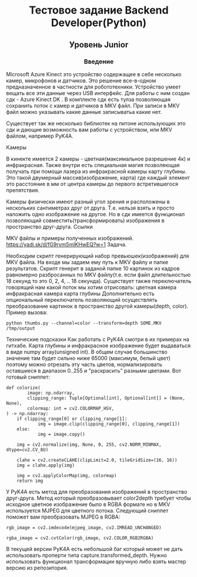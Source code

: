 # <p align="center">Тестовое задание Backend Developer(Python)</p>

## <p align="center">Уровень Junior</p> 

### <p align="center">Введение</p>

Microsoft Azure Kinect это устройство содержащее в себе несколько камер, микрофонов и датчиков. Это решение все-в-одном предназначенное в частности для робототехники. Устройство умеет вещать все эти данные через USB интерфейс. Для работы с ним создан сдк -  Azure Kinect DK . В комплекте сдк есть тулза позволяющая сохранить поток с камер и датчиков в MKV файл. При записи в MKV файл можно указывать какие данные записыватьа какие нет.

Существует так же несколько библиотек на питоне использующих это сдк и дающие возможность вам работы с устройством, или MKV файлом, например PyK4A.

Камеры

В кинекте имеется 2 камеры - цветная(максимальное разрешение 4к) и инфракрасная. Также внутри есть специальная магия позволяющая получать при помощи лазера из инфракрасной камеры карту глубины. Это такой двумерный массив(изображение, карта) где каждый элемент это расстояние в мм от центра камеры до первого встретившегося препятствия.

Камеры физически имеют разный угол зрения и расположены в нескольких сантиметрах друг от друга. Т.е. нельзя взять и просто наложить одно изображение на другое. Но в сдк имеется функционал позволяющий совместить(трансформировать) изображения в пространство друг-друга. 
Ссылки

MKV файлы и примеры полученных изображений.
<https://yadi.sk/d/fG9rvm5mlKHwEQ?w=1>
Задача.

Необходим скрипт генерирующий набор превьюшек(изображений) для MKV файла. На входе мы задаем ему путь к MKV файлу и папке результатов. Скрипт генерит в заданой папке 10 картинок из кадров равномерно разбросанных по MKV файлу(т.е. если файл длительностью 18 секунд то это 0, 2, 4, .. 18 секунда).
Существует также переключатель говорящий нам какой поток мы хотим отрисовать:
цветная камера
инфракрасная камера
карта глубины 
Дополнительно есть  опциональный переключатель позволяющий осуществлять преобразование картинок в пространство другой камеры(depth, color).
Пример вызова:

	python thumbs.py --channel=color --transform=depth SOME.MKV /tmp/output 

Технические подсказки
Как работать с PyK4A смотри в их примерах на гитхабе.
Карта глубины и инфракрасное изображение будет выдаваться в виде numpy array(unsigned int).
В общем случае большинство значение там будет сильно ниже 65000 (максимум, белый цвет) поэтому можно отрезать эту часть цветов, нормализировать оставшиеся в диапазон 0..255 и "раскрасить" разными цветами. Вот готовый сниппет:

	def colorize(
    		image: np.ndarray,
    		clipping_range: Tuple[Optional[int], Optional[int]] = (None, None),
    		colormap: int = cv2.COLORMAP_HSV,
	) -> np.ndarray:
		if clipping_range[0] or clipping_range[1]:
    	  		img = image.clip(clipping_range[0], clipping_range[1])
		else:
    	  		img = image.copy()

		img = cv2.normalize(img, None, 0, 255, cv2.NORM_MINMAX, dtype=cv2.CV_8U)

		clahe = cv2.createCLAHE(clipLimit=2.0, tileGridSize=(16, 16))
		img = clahe.apply(img)

		img = cv2.applyColorMap(img, colormap)
		return img


У PyK4A есть метод для преобразования изображений в пространство друг-друга. Метод который преобразовывает color2depth требует чтобы исходное цветное изображение было в RGBA формате но в MKV используется MJPEG для цветного потока. Следующий сниппет поможет вам преобразовать MJPEG в RGBA:


	rgb_image = cv2.imdecode(mjpeg_image, cv2.IMREAD_UNCHANGED)

	rgba_image = cv2.cvtColor(rgb_image, cv2.COLOR_RGB2RGBA)

В текущей версии PyK4A есть небольшой баг который может не дать использовать проперти типа capture.transformed_depth. Нужно использовать функционал трансформации вручную либо взять мастер версию из репозитория. 

